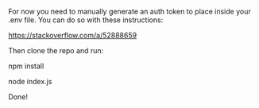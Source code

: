 For now you need to manually generate an auth token to place inside your .env file. You can do so with these instructions:

https://stackoverflow.com/a/52888659

Then clone the repo and run:

npm install

node index.js

Done!